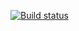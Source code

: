 [![Build status](https://ci.appveyor.com/api/projects/status/k97n5x81yoquc4pi?svg=true)](https://ci.appveyor.com/project/zz-systems/paranoise)
